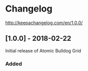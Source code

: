 # Changelog

http://keepachangelog.com/en/1.0.0/

## [1.0.0] - 2018-02-22

Initial release of Atomic Bulldog Grid

### Added
